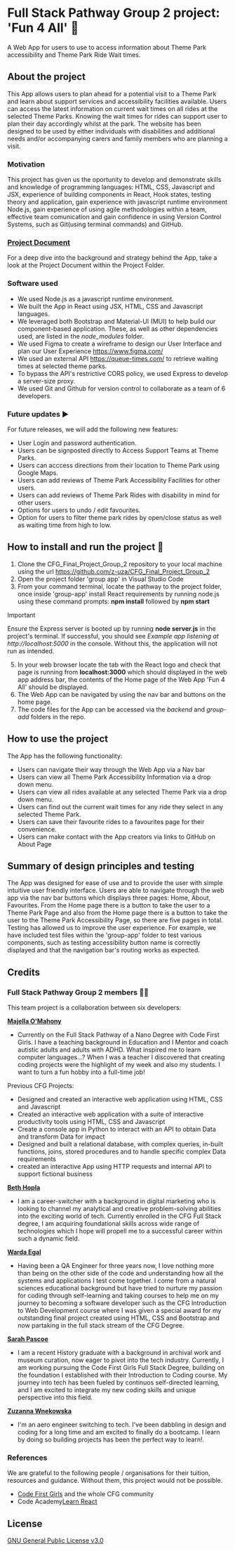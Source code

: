 # Full Stack Pathway Group 2 project: 'Fun 4 All' :roller_coaster:
A Web App for users to use to access information about Theme Park accessibility and Theme Park Ride Wait times. 

## About the project

This App allows users to plan ahead for a potential visit to a Theme Park and learn about support services and accessibility facilities available. Users can access the latest information on current wait times on all rides at the selected Theme Parks. Knowing the wait times for rides can support user to plan their day accordingly whilst at the park. The website has been designed to be used by either individuals with disabilities and additional needs and/or accompanying carers and family members who are planning a visit. 

### Motivation 
This project has given us the oportunity to develop and demonstrate skills and knowledge of programming languages: HTML, CSS, Javascript and JSX, experience of building components in React, Hook states, testing theory and application, gain experience with javascript runtime environment Node.js, gain experience of using agile methodologies within a team, effective team comunication and gain confidence in using Version Control Systems, such as Git(using terminal commands) and GitHub.

### [Project Document](https://github.com/z-uza/CFG_Final_Project_Group_2/blob/c7e59aa3693e17740d4f84b2057b45972e439f95/Final%20Submission-%20Project%20Document.pdf) 
For a deep dive into the background and strategy behind the App, take a look at the Project Document within the Project Folder.

### Software used 
- We used Node.js as a javascript runtime environment.
- We built the App in React using JSX, HTML, CSS and Javascript languages.
- We leveraged both Bootstrap and Material-UI (MUI) to help build our component-based application. These, as well as other dependencies used, are listed in the _node_modules_ folder.
- We used Figma to create a wireframe to design our User Interface and plan our User Experience https://www.figma.com/
- We used an external API https://queue-times.com/ to retrieve waiting times at selected theme parks.
- To bypass the API's restrictive CORS policy, we used Express to develop a server-size proxy.
- We used Git and Github for version control to collaborate as a team of 6 developers.

### Future updates :arrow_forward:
For future releases, we will add the following new features:
- User Login and password authentication.
- Users can be signposted directly to Access Support Teams at Theme Parks.
- Users can acccess directions from their location to Theme Park using Google Maps.
- Users can add reviews of Theme Park Accessibility Facilities for other users.
- Users can add reviews of Theme Park Rides with disability in mind for other users.
- Options for users to undo / edit favourites.
- Option for users to filter theme park rides by open/close status as well as waiting time from high to low. 

## How to install and run the project :rocket:
1.	Clone the CFG_Final_Project_Group_2 repository to your local machine using the url [https://github.com/z-uza/CFG_Final_Project_Group_2 ](https://github.com/z-uza/CFG_Final_Project_Group_2)
2.	Open the project folder 'group app' in Visual Studio Code
3.	From your command terminal, locate the pathway to the project folder, once inside 'group-app' install React requirements by running node.js using these command prompts: **npm install** followed by **npm start**
> [!IMPORTANT]
> Ensure the Express server is booted up by running **node server.js** in the project's terminal. If successful, you should see _Example app listening at http://localhost:5000_ in the console. Without this, the application will not run as intended.
5.	In your web browser locate the tab with the React logo and check that page is running from **localhost:3000** which should displayed in the web app address bar, the contents of the Home page of the Web App 'Fun 4 All' should be displayed.
6. The Web App can be navigated by using the nav bar and buttons on the home page.
7. The code files for the App can be accessed via the _backend_ and _group-add_ folders in the repo.

## How to use the project
The App has the following functionality:
- Users can navigate their way through the Web App via a Nav bar
- Users can view all Theme Park Accessibility Information via a drop down menu.
- Users can view all rides available at any selected Theme Park via a drop down menu.
- Users can find out the current wait times for any ride they select in any selected Theme Park.
- Users can save their favourite rides to a favourites page for their convenience.
- Users can make contact with the App creators via links to GitHub on About Page

## Summary of design principles and testing

The App was designed for ease of use and to provide the user with simple intuitive user friendly interface. Users are able to navigate through the web app via the nav bar buttons which displays three pages: Home, About, Favourites. From the Home page there is a button to take the user to a Theme Park Page and also from the Home page there is a button to take the user to the Theme Park Accessibility Page, so there are five pages in total.
Testing has allowed us to improve the user experience. For example, we have included test files within the 'group-app' folder to test various components, such as testing accessibility button name is correctly displayed and that the navigation bar's routing works as expected. 

## Credits
### Full Stack Pathway Group 2 members :woman_technologist:
This team project is a collaboration between six developers:

**[Majella O'Mahony](https://github.com/MadgeMom)**
* Currently on the Full Stack Pathway of a Nano Degree with Code First Girls.  I have a teaching background in Education and I Mentor and coach autistic adults and adults with ADHD. What inspired me to learn computer languages...? When I was a teacher I discovered that creating coding projects were the highlight of my week and also my students.  I want to turn a fun hobby into a full-time job!

Previous CFG Projects:
- Designed and created an interactive web application using HTML, CSS and Javascript
- Created an interactive web application with a suite of interactive productivity tools using HTML, CSS and Javascript
- Create a console app in Python to interact with an API to obtain Data and transform Data for impact
- Designed and built a relational database, with complex queries, in-built functions, joins, stored procedures and to handle specific complex Data requirements
- created an interactive App using HTTP requests and internal API to support fictional business

**[Beth Hopla](https://github.com/bhpla9)**
* I am a career-switcher with a background in digital marketing who is looking to channel my analytical and creative problem-solving abilities into the exciting world of tech. Currently enrolled in the CFG Full Stack degree, I am acquiring foundational skills across wide range of technologies which I hope will propell me to a successful career within such a dynamic field. 

**[Warda Egal](https://github.com/wardanot)**
* Having been a QA Engineer for three years now, I love nothing more than being on the other side of the code and understanding how all the systems and applications I test come together. I come from a natural sciences educational background but have tried to nurture my passion for coding through self-learning and taking courses to help me on my journey to becoming a software developer such as the CFG Introduction to Web Development course where I was given a special award for my outstanding final project created using HTML, CSS and Bootstrap and now partaking in the full stack stream of the CFG Degree.

**[Sarah Pascoe](https://github.com/SarahBethan)**
* I am a recent History graduate with a background in archival work and museum curation, now eager to pivot into the tech industry. Currently, I am working pursuing the Code First Girls Full Stack Degree, building on the foundation I established with their Introduction to Coding course. My journey into tech has been fueled by continuos self-directed learning, and I am excited to integrate my new coding skills and unique perspective into this field.

**[Zuzanna Wnekowska](https://github.com/z-uza)**
* I'm an aero engineer switching to tech. I've been dabbling in design and coding for a long time and am excited to finally do a bootcamp. I learn by doing so building projects has been the perfect way to learn!.

### References
We are grateful to the following people / organisations for their tuition, resources and guidance. Without them, this project would not be possible.

- [Code First Girls](https://codefirstgirls.com/) and the whole CFG community
- Code Academy[Learn React](https://www.codecademy.com/search?query=react%20101)


## License
[GNU General Public License v3.0](License)


